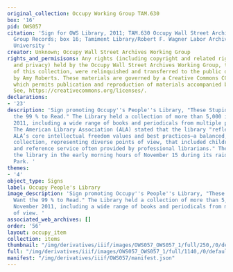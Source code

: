 ```yaml
---
original_collection: Occupy Working Group TAM.630
box: '16'
pid: OWS057
citation: 'Sign for OWS Library, 2011; TAM.630 Occupy Wall Street Archives Working
  Group Records; box 16; Tamiment Library/Robert F. Wagner Labor Archives, New York
  University '
creator: Unknown; Occupy Wall Street Archives Working Group
rights_and_permisisons: Any rights (including copyright and related rights to publicity
  and privacy) held by the Occupy Wall Street Archives Working Group, the creator
  of this collection, were relinquished and transferred to the public domain in 2013
  by Amy Roberts. These materials are governed by a Creative Commons CC0 license,
  which permits publication and reproduction of materials accompanied by full attribution.
  See, https://creativecommons.org/licenses/.
declarations:
- '23'
description: 'Sign promoting Occupy''s People''s Library, "These Stupid Hippies Want
  the 99 % to Read." The Library held a collection of more than 5,000 items in November
  2011, including a wide range of books and periodicals from multiple points of view.
  The American Library Association (ALA) stated that the library "reflected many of
  ALA’s core intellectual freedom values and best practices—a balanced, cataloged
  collection, representing diverse points of view, that included children’s books
  and reference service often provided by professional librarians." The NYPD seized
  the library in the early morning hours of November 15 during its raid of Zucotti
  Park. '
themes:
- '4'
object_type: Signs
label: Occupy People's Library
image_description: 'Sign promoting Occupy''s People''s Library, "These Stupid Hippies
  Want the 99 % to Read." The Library held a collection of more than 5,000 items in
  November 2011, including a wide range of books and periodicals from multiple points
  of view. '
associated_web_archives: []
order: '56'
layout: occupy_item
collection: items
thumbnail: "/img/derivatives/iiif/images/OWS057_OWS057_1/full/250,/0/default.jpg"
full: "/img/derivatives/iiif/images/OWS057_OWS057_1/full/1140,/0/default.jpg"
manifest: "/img/derivatives/iiif/OWS057/manifest.json"
---
```

